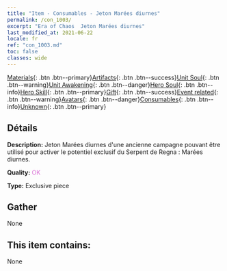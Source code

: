 ```yaml
---
title: "Item - Consumables - Jeton Marées diurnes"
permalink: /con_1003/
excerpt: "Era of Chaos  Jeton Marées diurnes"
last_modified_at: 2021-06-22
locale: fr
ref: "con_1003.md"
toc: false
classes: wide
---
```

 [Materials](/ItemsFR/){: .btn .btn--primary}[Artifacts](/ItemsFR/Artifacts/){: .btn .btn--success}[Unit Soul](/ItemsFR/UnitSoul/){: .btn .btn--warning}[Unit Awakening](/ItemsFR/UnitAwakening/){: .btn .btn--danger}[Hero Soul](/ItemsFR/HeroSoul/){: .btn .btn--info}[Hero Skill](/ItemsFR/HeroSkill/){: .btn .btn--primary}[Gift](/ItemsFR/Gift/){: .btn .btn--success}[Event related](/ItemsFR/Events/){: .btn .btn--warning}[Avatars](/ItemsFR/Avatars/){: .btn .btn--danger}[Consumables](/ItemsFR/Consumables/){: .btn .btn--info}[Unknown](/ItemsFR/Unknown/){: .btn .btn--primary}

## Détails
 **Description:** Jeton Marées diurnes d'une ancienne campagne pouvant être utilisé pour activer le potentiel exclusif du Serpent de Regna : Marées diurnes.

 **Quality:** <span style="color: #DA70D6">OK</span>

 **Type:** Exclusive piece

## Gather

  None

## This item contains:

  None


